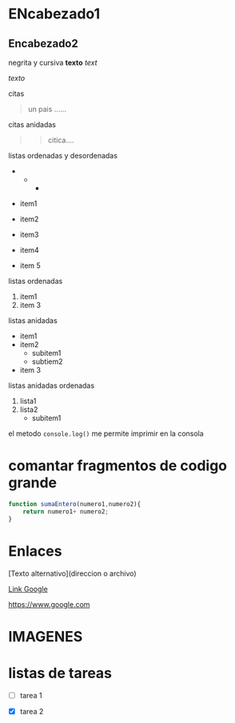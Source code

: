 # ENcabezado1
## Encabezado2

negrita y cursiva
**texto**
_text_

*texto*

citas
>un pais ......

citas anidadas
>>citica....

listas ordenadas y desordenadas
* + -

* item1
* item2
* item3

- item4
+ item 5

listas ordenadas
1. item1
2. item 3


listas anidadas
+ item1
+ item2
    - subitem1
    - subtiem2
+ item 3

listas anidadas ordenadas
1. lista1
2. lista2 
    - subitem1

el metodo `console.log()` me permite 
imprimir  en la consola

# comantar fragmentos de codigo grande
```js
function sumaEntero(numero1,numero2){
    return numero1+ numero2;
}
```

# Enlaces

[Texto alternativo](direccion o archivo)

[Link Google](https://www.google.com)

<https://www.google.com>

# IMAGENES


# listas de tareas
- [ ] tarea 1
- [x] tarea 2





